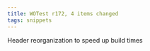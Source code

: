 ```yaml
---
title: WOTest r172, 4 items changed
tags: snippets
---
```


Header reorganization to speed up build times
